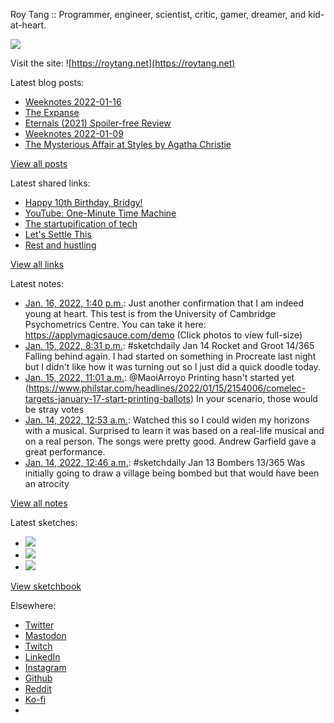 Roy Tang :: Programmer, engineer, scientist, critic, gamer, dreamer, and kid-at-heart.

![](https://roytang.net/static/img/profile.jpg)

Visit the site: ![https://roytang.net](https://roytang.net)

Latest blog posts:

- [Weeknotes 2022-01-16](https://roytang.net/2022/01/weeknotes-01-16/)
- [The Expanse](https://roytang.net/2022/01/expanse/)
- [Eternals (2021) Spoiler-free Review](https://roytang.net/2022/01/eternals/)
- [Weeknotes 2022-01-09](https://roytang.net/2022/01/weeknotes-01-09/)
- [The Mysterious Affair at Styles by Agatha Christie](https://roytang.net/2022/01/mysterious-affair-styles/)

[View all posts](https://roytang.net/blog)

Latest shared links:

- [Happy 10th Birthday, Bridgy!](https://roytang.net/2022/01/happy-10th-birthday-bridgy/)
- [YouTube: One-Minute Time Machine](https://roytang.net/2022/01/306f13ee0854ad7fda54682187e032dc/)
- [The startupification of tech](https://roytang.net/2022/01/the-startupification-of-tech/)
- [Let&#x27;s Settle This](https://roytang.net/2022/01/lets-settle-this/)
- [Rest and hustling](https://roytang.net/2022/01/rest-and-hustling/)

[View all links](https://roytang.net/links)

Latest notes:

- [Jan. 16, 2022, 1:40 p.m.](https://roytang.net/2022/01/1482588649607024647/): Just another confirmation that I am indeed young at heart. This test is from the University of Cambridge Psychometrics Centre. You can take it here: https://applymagicsauce.com/demo (Click photos to view full-size)
- [Jan. 15, 2022, 8:31 p.m.](https://roytang.net/2022/01/cb50cb4e548fa9021eabdb6d502a7dfc/): #sketchdaily Jan 14 Rocket and Groot 14/365 Falling behind again. I had started on something in Procreate last night but I didn&#x27;t like how it was turning out so I just did a quick doodle today.
- [Jan. 15, 2022, 11:01 a.m.](https://roytang.net/2022/01/1482186176153141249/): @MaoiArroyo Printing hasn&#x27;t started yet (https://www.philstar.com/headlines/2022/01/15/2154006/comelec-targets-january-17-start-printing-ballots) In your scenario, those would be stray votes
- [Jan. 14, 2022, 12:53 a.m.](https://roytang.net/2022/01/2ffc2893357aca5b3cbf7d27510ade9c/): Watched this so I could widen my horizons with a musical. Surprised to learn it was based on a real-life musical and on a real person. The songs were pretty good. Andrew Garfield gave a great performance.
- [Jan. 14, 2022, 12:46 a.m.](https://roytang.net/2022/01/03dd5e3ed2afc21f1fdb7ab7edfe8d89/): #sketchdaily Jan 13 Bombers 13/365 Was initially going to draw a village being bombed but that would have been an atrocity

[View all notes](https://roytang.net/notes)

Latest sketches:


- ![](https://roytang.net/media/cache/14/7d/147d82545bffa6e436ede003ac7b4791.jpg)
- ![](https://roytang.net/media/cache/e0/a2/e0a20bfdc0e64a65ed817de9caee068b.jpg)
- ![](https://roytang.net/media/cache/d0/56/d056c685a0d857c27cc3b586face06a4.jpg)

[View sketchbook](https://roytang.net/albums/sketchbook)


Elsewhere:

- [Twitter](https://twitter.com/roytang)
- [Mastodon](https://mastodon.technology/@roytang)
- [Twitch](https://twitch.tv/twitchyroy)
- [LinkedIn](https://www.linkedin.com/in/roytang)
- [Instagram](https://instagram.com/roytang0400)
- [Github](https://github.com/roytang)
- [Reddit](https://reddit.com/u/hungryroy)
- [Ko-fi](https://ko-fi.com/roytang)
- [](mailto:hello@roytang.net)